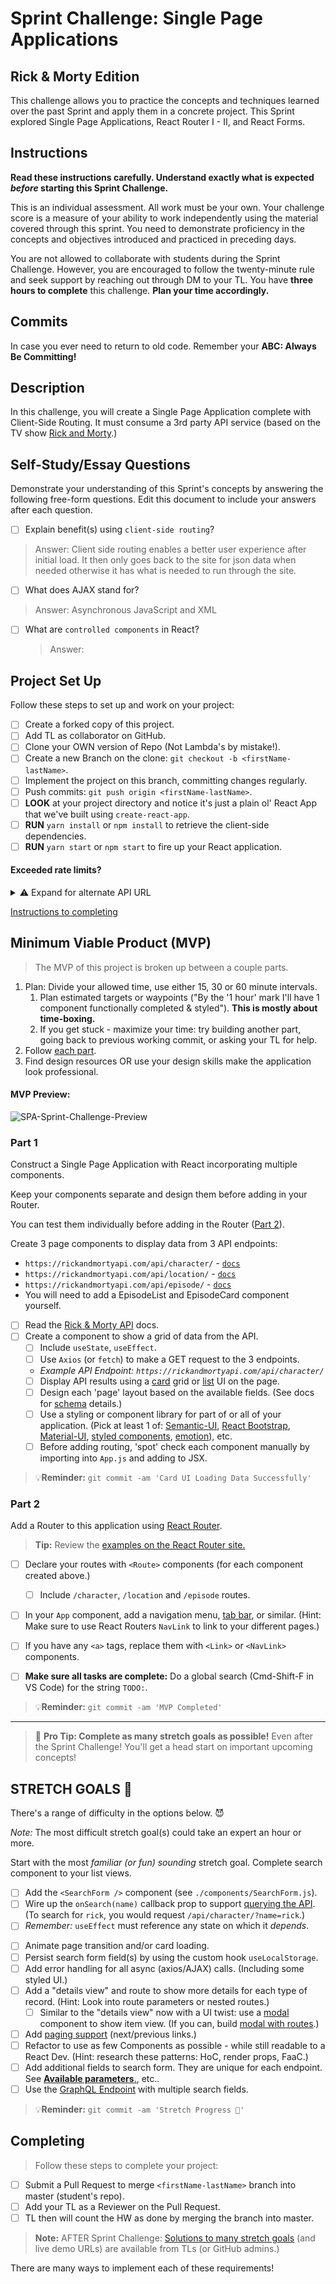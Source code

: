 # Sprint Challenge: Single Page Applications

## Rick & Morty Edition

This challenge allows you to practice the concepts and techniques learned over the past Sprint and apply them in a concrete project. This Sprint explored Single Page Applications, React Router I - II, and React Forms.

## Instructions

**Read these instructions carefully. Understand exactly what is expected _before_ starting this Sprint Challenge.**

This is an individual assessment. All work must be your own. Your challenge score is a measure of your ability to work independently using the material covered through this sprint. You need to demonstrate proficiency in the concepts and objectives introduced and practiced in preceding days.

You are not allowed to collaborate with students during the Sprint Challenge. However, you are encouraged to follow the twenty-minute rule and seek support by reaching out through DM to your TL.
You have **three hours to complete** this challenge. **Plan your time accordingly.**

## Commits

In case you ever need to return to old code. Remember your **ABC: Always Be Committing!**

## Description

In this challenge, you will create a Single Page Application complete with Client-Side Routing. It must consume a 3rd party API service (based on the TV show [Rick and Morty](https://rickandmortyapi.com/documentation).)

## Self-Study/Essay Questions

Demonstrate your understanding of this Sprint's concepts by answering the following free-form questions. Edit this document to include your answers after each question.

- [ ] Explain benefit(s) using `client-side routing`?

> Answer: Client side routing enables a better user experience after initial load. It then only goes back to the site for json data when needed otherwise it has what is needed to run through the site.

- [ ] What does AJAX stand for?

> Answer: Asynchronous JavaScript and XML

- [ ] What are `controlled components` in React?
  > Answer:

## Project Set Up

Follow these steps to set up and work on your project:

- [ ] Create a forked copy of this project.
- [ ] Add TL as collaborator on GitHub.
- [ ] Clone your OWN version of Repo (Not Lambda's by mistake!).
- [ ] Create a new Branch on the clone: `git checkout -b <firstName-lastName>`.
- [ ] Implement the project on this branch, committing changes regularly.
- [ ] Push commits: `git push origin <firstName-lastName>`.
- [ ] **LOOK** at your project directory and notice it's just a plain ol' React App that we've built using `create-react-app`.
- [ ] **RUN** `yarn install` or `npm install` to retrieve the client-side dependencies.
- [ ] **RUN** `yarn start` or `npm start` to fire up your React application.

#### Exceeded rate limits?

<details>
  <summary>⚠️ Expand for alternate API URL</summary>

If the [main API service](https://rickandmortyapi.com/documentation) goes down, or you exceed rate limits, try the following URL:

[**Backup URL:**](https://rick-api.herokuapp.com/api/) `https://rick-api.herokuapp.com/api/`

You can still be locked out - watch your [chrome devtools' network panel](https://developers.google.com/web/tools/chrome-devtools/network/reference) to make sure you aren't making too many requests.

</details>

[Instructions to completing](#completing)

## Minimum Viable Product (MVP)

> The MVP of this project is broken up between a couple parts.

1. Plan: Divide your allowed time, use either 15, 30 or 60 minute intervals.
   1. Plan estimated targets or waypoints ("By the '1 hour' mark I'll have 1 component functionally completed & styled"). **This is mostly about time-boxing.**
   1. If you get stuck - maximize your time: try building another part, going back to previous working commit, or asking your TL for help.
1. Follow [each part](#part-1).
1. Find design resources OR use your design skills make the application look professional.

#### MVP Preview:

![SPA-Sprint-Challenge-Preview](https://user-images.githubusercontent.com/397632/61949095-f1d05c80-af66-11e9-9712-80ce3da84675.gif)

### Part 1

Construct a Single Page Application with React incorporating multiple components.

Keep your components separate and design them before adding in your Router.

You can test them individually before adding in the Router ([Part 2](#part-2)).

Create 3 page components to display data from 3 API endpoints:

- `https://rickandmortyapi.com/api/character/` - [`docs`](https://rickandmortyapi.com/documentation/#get-all-characters)
- `https://rickandmortyapi.com/api/location/` - [`docs`](https://rickandmortyapi.com/documentation/#get-all-locations)
- `https://rickandmortyapi.com/api/episode/` - [`docs`](https://rickandmortyapi.com/documentation/#get-all-episodes)
- You will need to add a EpisodeList and EpisodeCard component yourself.
- [ ] Read the [Rick & Morty API](https://rickandmortyapi.com/documentation/) docs.
- [ ] Create a component to show a grid of data from the API.
  - [ ] Include `useState`, `useEffect`.
  - [ ] Use `Axios` (or `fetch`) to make a GET request to the 3 endpoints.
  - _Example API Endpoint: `https://rickandmortyapi.com/api/character/`_
  - [ ] Display API results using a [card](https://react.semantic-ui.com/views/card/#content-image-card) grid or [list](https://react.semantic-ui.com/elements/list/#content-icon) UI on the page.
  - [ ] Design each 'page' layout based on the available fields. (See docs for [schema](https://rickandmortyapi.com/documentation/#character-schema) details.)
  - [ ] Use a styling or component library for part of or all of your application. (Pick at least 1 of: [Semantic-UI](https://react.semantic-ui.com), [React Bootstrap](https://react-bootstrap.github.io/), [Material-UI](https://material-ui.com/), [styled components](https://www.styled-components.com/), [emotion](https://emotion.sh/docs/introduction)), etc.
  - [ ] Before adding routing, 'spot' check each component manually by importing into `App.js` and adding to JSX.

> 💡**Reminder:** `git commit -am 'Card UI Loading Data Successfully'`

### Part 2

Add a Router to this application using [React Router](https://reacttraining.com/react-router/web/guides/quick-start).

> **Tip:** Review the [examples on the React Router site.](https://reacttraining.com/react-router/web/guides/quick-start)

- [ ] Declare your routes with `<Route>` components (for each component created above.)
  - [ ] Include `/character`, `/location` and `/episode` routes.
- [ ] In your `App` component, add a navigation menu, [tab bar](https://react.semantic-ui.com/modules/tab/#types-basic), or similar. (Hint: Make sure to use React Routers `NavLink` to link to your different pages.)
- [ ] If you have any `<a>` tags, replace them with `<Link>` or `<NavLink>` components.

- [ ] **Make sure all tasks are complete:** Do a global search (Cmd-Shift-F in VS Code) for the string `TODO:`.

> 💡**Reminder:** `git commit -am 'MVP Completed'`

---

> 🚀 **Pro Tip: Complete as many stretch goals as possible!** Even after the Sprint Challenge! You'll get a head start on important upcoming concepts!

## STRETCH GOALS 💪

There's a range of difficulty in the options below. 😈

_Note:_ The most difficult stretch goal(s) could take an expert an hour or more.

Start with the most _familiar (or fun) sounding_ stretch goal.
Complete search component to your list views.

- [ ] Add the `<SearchForm />` component (see `./components/SearchForm.js`).
- [ ] Wire up the `onSearch(name)` callback prop to support [querying the API](https://rickandmortyapi.com/documentation/#filter-characters). (To search for `rick`, you would request `/api/character/?name=rick`.)
- [ ] _Remember:_ `useEffect` must reference any state on which it _depends_.

* [ ] Animate page transition and/or card loading.
* [ ] Persist search form field(s) by using the custom hook `useLocalStorage`.
* [ ] Add error handling for all async (axios/AJAX) calls. (Including some styled UI.)
* [ ] Add a "details view" and route to show more details for each type of record. (Hint: Look into route parameters or nested routes.)
  - [ ] Similar to the "details view" now with a UI twist: use a [modal](https://react.semantic-ui.com/modules/modal/#variations-size) component to show item view. (If you can, build [modal with routes](https://codesandbox.io/s/react-router-modal-gallery-classes-example-z98l5).)
* [ ] Add [paging support](https://react.semantic-ui.com/addons/pagination/#types-pagination) (next/previous links.)
* [ ] Refactor to use as few Components as possible - while still readable to a React Dev. (Hint: research these patterns: HoC, render props, FaaC.)
* [ ] Add additional fields to search form. They are unique for each endpoint. See [**Available parameters**.](https://rickandmortyapi.com/documentation/#filter-characters), etc..
* [ ] Use the [GraphQL Endpoint](https://rickandmortyapi.com/documentation/#graphql) with multiple search fields.

> 💡**Reminder:** `git commit -am 'Stretch Progress 💪'`

## Completing

> Follow these steps to complete your project:

- [ ] Submit a Pull Request to merge `<firstName-lastName>` branch into master (student's repo).
- [ ] Add your TL as a Reviewer on the Pull Request.
- [ ] TL then will count the HW as done by merging the branch into master.

<!-- TLs: NOTE: use resources to coach, or share over zoom - avoid sharing entire solution folder. Share preview links if available. -->

> **Note:** AFTER Sprint Challenge: [Solutions to many stretch goals](https://github.com/LambdaSchool/Sprint-Challenge-Single-Page-Apps-Solution/pulls) (and live demo URLs) are available from TLs (or GitHub admins.)

There are many ways to implement each of these requirements!
